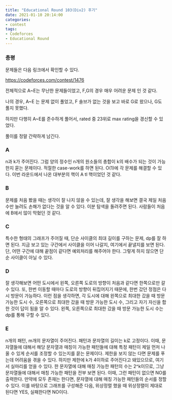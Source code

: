 ```yaml
---
title: "Educational Round 103(Div2) 후기"
date: 2021-01-10 20:14:00
categories:
- contest
tags:
- Codeforces
- Educational Round
---
```


### 총평

문제들은 다음 링크에서 확인할 수 있다.

<https://codeforces.com/contest/1476>

전체적으로 A~E는 무난한 문제들이었고, F,G의 경우 매우 어려운 문제 인 것 같다.

나의 경우, A~E 는 문제 없이 풀었고, F 솔브가 없는 것을 보고 바로 G로 왔으나, G도 풀지 못했다. 

하지만 다행히 A~E를 준수하게 풀어서, rated 중 23위로 max rating을 경신할 수 있었다. 

풀이를 정말 간략하게 남긴다.

### A

n과 k가 주어진다. 그럼 양의 정수인 n개의 원소들의 총합이 k의 배수가 되는 것이 가능한지 묻는 문제이다. 적절한 case-work를 하면 된다. 
O(1)에 각 문제를 해결할 수 있다. 이번 라운드에서 나온 대부분의 핵이 
A tl 핵이었던 것 같다.

### B

문제를 처음 봤을 때는 생각이 잘 나지 않을 수 있는데, 잘 생각을 해보면 결국 제일 처음 수만 늘려도 손해가 없다는 것을 알 수 있다. 이분 탐색을 돌려주면 된다. 사람들이 처음에 B에서 많이 막혔던 것 같다.

### C

특수한 형태의 그래프가 주어질 때, 단순 사이클의 최대 길이를 구하는 문제, dp를 잘 하면 된다. 지금 보고 있는 구간에서 사이클을 이어 나갈지, 여기에서 끝낼지를 보면 된다. 단, 어떤 구간에 대해 끝점이 같다면 예외처리를 해주어야 한다. 그렇게 하지 않으면 단순 사이클이 아닐 수 있다.

### D

잘 생각해보면 어떤 도시에서 왼쪽, 오른쪽 도로의 방향이 처음과 같다면 한쪽으로만 갈 수 있다. 또, 한번 이동할 때마다 도로의 방향이 뒤집어지기 때문에, 한번 갔던 정점은 다시 방문이 가능하다. 이런 점을 생각하면, 각 도시에 대해 왼쪽으로 최대한 갔을 때 방문 가능한 도시 수, 오른쪽으로 최대한 갔을 때 방문 가능한 도시 수, 그리고 자기 자신을 합한 것이 답이 됨을 알 수 있다. 
왼쪽, 오른쪽으로 최대한 갔을 때 방문 가능한 도시 수는 dp를 통해 구할 수 있다.

### E

n개의 패턴, m개의 문자열이 주어진다. 패턴과 문자열의 길이는 k로 고정이다. 이때, 문자열들에 대해서 해당 문자열과 매칭이 가능한 패턴들에 대해 특정 패턴이 제일 먼저 나올 수 있게 순서를 조정할 수 있는지를 묻는 문제이다. 
제한을 보지 않는 다면 문제를 푸는데 어려움을 겪을 수 있다.
하지만 제한에 k가 4이하로 주어진다고 돼있으므로, 여기서 실마리를 얻을 수 있다. 한 문자열에 대해 매칭 가능한 패턴의 수는 2^k이므로, 그냥 문자열들에 대해서 매칭 가능한 패턴을 전부 보면 된다. 이때, 그런 패턴이 없으면 NO를 출력한다. 만약에 모두 존재는 한다면, 문자열에 대해 매칭 가능한 패턴들의 순서를 정할 수 있다. 이를 바탕으로 그래프를 구성해준 다음, 위상정렬 했을 때 위상정렬이 제대로 된다면 YES, 실패한다면 NO이다.
